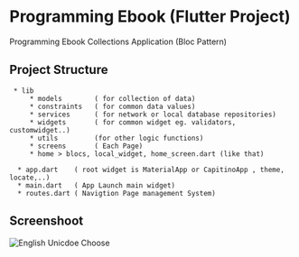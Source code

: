 # Programming Ebook (Flutter Project)

Programming Ebook Collections Application (Bloc Pattern)


Project Structure
--------
    
    
     * lib
         * models        ( for collection of data)
         * constraints   ( for common data values)
         * services      ( for network or local database repositories)
         * widgets       ( for common widget eg. validators, customwidget..)
         * utils         (for other logic functions)
         * screens       ( Each Page)
         * home > blocs, local_widget, home_screen.dart (like that)
       
      * app.dart    ( root widget is MaterialApp or CapitinoApp , theme, locate,..)
      * main.dart   ( App Launch main widget)
      * routes.dart ( Navigtion Page management System)
   
  
Screenshoot
--------
  <img alt="English Unicdoe Choose" src="https://github.com/dev-mgkaung/Knowledge-NoteList/blob/gh-page/maxresdefault.jpg" />
